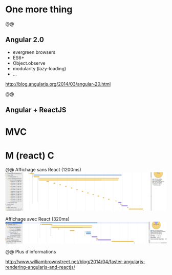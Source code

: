 # One more thing

@@
## Angular 2.0

- evergreen browsers
- ES6+
- Object.observe
- modularity (lazy-loading)
- ...


http://blog.angularjs.org/2014/03/angular-20.html

@@
## Angular + ReactJS
# MVC
# M (react) C

@@
Affichage sans React (1200ms)
<img src="./img/slides/native-angularjs-chromedev.png" width="900"/>

Affichage avec React (320ms)
<img src="./img/slides/with-react-chromedev.png" width="900"/>

@@
Plus d'informations

http://www.williambrownstreet.net/blog/2014/04/faster-angularjs-rendering-angularjs-and-reactjs/
